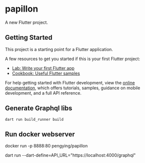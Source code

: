 # papillon

A new Flutter project.

## Getting Started

This project is a starting point for a Flutter application.

A few resources to get you started if this is your first Flutter project:

- [Lab: Write your first Flutter app](https://docs.flutter.dev/get-started/codelab)
- [Cookbook: Useful Flutter samples](https://docs.flutter.dev/cookbook)

For help getting started with Flutter development, view the
[online documentation](https://docs.flutter.dev/), which offers tutorials,
samples, guidance on mobile development, and a full API reference.


## Generate Graphql libs
```
dart run build_runner build
```

## Run docker webserver
docker run -p 8888:80 pengying/papillon

dart run --dart-define=API_URL="https://localhost:4000/graphql"